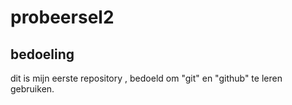 # probeersel2

## bedoeling
dit is mijn eerste repository , bedoeld om "git" en "github" te leren gebruiken.


